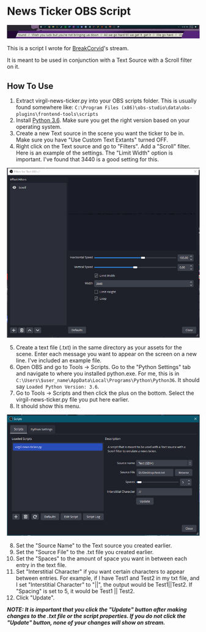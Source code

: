 # News Ticker OBS Script

![alt text](https://raw.githubusercontent.com/ARTINKEL/OBS-News-Ticker/master/ticker-example.gif)

This is a script I wrote for [BreakCorvid](https://www.twitch.tv/breakcorvid)'s stream.

It is meant to be used in conjunction with a Text Source with a Scroll filter on it.

## How To Use

1. Extract virgil-news-ticker.py into your OBS scripts folder. This is usually found somewhere like: ```C:\Program Files (x86)\obs-studio\data\obs-plugins\frontend-tools\scripts```
2. Install [Python 3.6](https://www.python.org/downloads/release/python-360/). Make sure you get the right version based on your operating system.
3. Create a new Text source in the scene you want the ticker to be in. Make sure you have "Use Custom Text Extants" turned OFF.
4. Right click on the Text source and go to "Filters". Add a "Scroll" filter. Here is an example of the settings. The "Limit Width" option is important. I've found that 3440 is a good setting for this.

![alt text](https://raw.githubusercontent.com/ARTINKEL/OBS-News-Ticker/master/ticker-filter-setup.PNG)

5. Create a text file (.txt) in the same directory as your assets for the scene. Enter each message you want to appear on the screen on a new line. I've included an example file.
5. Open OBS and go to Tools -> Scripts. Go to the "Python Settings" tab and navigate to where you installed python.exe. For me, this is in ```C:\Users\$user_name\AppData\Local\Programs\Python\Python36```. It should say ```Loaded Python Version: 3.6```.
6. Go to Tools -> Scripts and then click the plus on the bottom. Select the virgil-news-ticker.py file you put here earlier.
7. It should show this menu.

![alt text](https://raw.githubusercontent.com/ARTINKEL/OBS-News-Ticker/master/ticker-script-setup.PNG)

8. Set the "Source Name" to the Text source you created earlier.
9. Set the "Source File" to the .txt file you created earlier.
10. Set the "Spaces" to the amount of space you want in between each entry in the text file.
11. Set "Interstitial Character" if you want certain characters to appear between entries. For example, if I have Test1 and Test2 in my txt file, and I set "Interstitial Character" to "||", the output would be Test1||Test2. If "Spacing" is set to 5, it would be Test1  ||  Test2.
12. Click "Update".

***NOTE: It is important that you click the "Update" button after making changes to the .txt file or the script properties. If you do not click the "Update" button, none of your changes will show on stream.***
